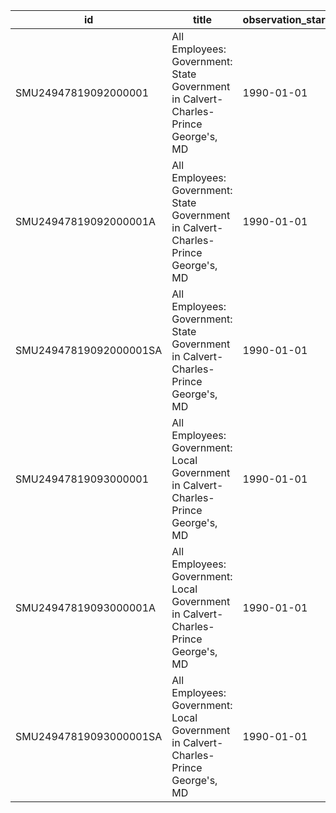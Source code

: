 | id                     | title                                                                              | observation_start   | observation_end   |
|------------------------|------------------------------------------------------------------------------------|---------------------|-------------------|
| SMU24947819092000001   | All Employees: Government: State Government in Calvert-Charles-Prince George's, MD | 1990-01-01          | 2022-05-01        |
| SMU24947819092000001A  | All Employees: Government: State Government in Calvert-Charles-Prince George's, MD | 1990-01-01          | 2021-01-01        |
| SMU24947819092000001SA | All Employees: Government: State Government in Calvert-Charles-Prince George's, MD | 1990-01-01          | 2022-05-01        |
| SMU24947819093000001   | All Employees: Government: Local Government in Calvert-Charles-Prince George's, MD | 1990-01-01          | 2022-05-01        |
| SMU24947819093000001A  | All Employees: Government: Local Government in Calvert-Charles-Prince George's, MD | 1990-01-01          | 2021-01-01        |
| SMU24947819093000001SA | All Employees: Government: Local Government in Calvert-Charles-Prince George's, MD | 1990-01-01          | 2022-05-01        |